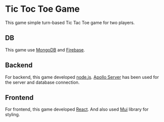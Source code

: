 # Tic Toc Toe Game

This game simple turn-based Tic Tac Toe game for two players.

## DB
This game use [MongoDB](https://cloud.mongodb.com/) and [Firebase](https://console.firebase.google.com/).

## Backend
For backend, this game developed [node.js](https://nodejs.org/en). [Apollo Server](https://www.apollographql.com/docs/apollo-server/) has been used for the server and database connection.

## Frontend
For frontend, this game developed [React](https://react.dev/). And also used [Mui](https://mui.com/) library for styling.


